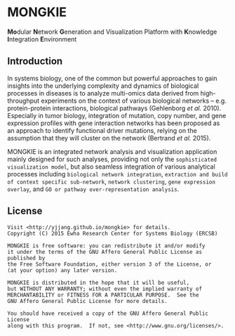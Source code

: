 MONGKIE
=======

**Mo**dular **N**etwork **G**eneration and Visualization Platform with **K**nowledge **I**ntegration **E**nvironment

Introduction
------------

In systems biology, one of the common but powerful approaches to gain insights into the underlying complexity and dynamics of biological processes in diseases is to analyze multi-omics data derived from high-throughput experiments on the context of various biological networks – e.g. protein-protein interactions, biological pathways (Gehlenborg _et al._ 2010). Especially in tumor biology, integration of mutation, copy number, and gene expression profiles with gene interaction networks has been proposed as an approach to identify functional driver mutations, relying on the assumption that they will cluster on the network (Bertrand _et al._ 2015).

MONGKIE is an integrated network analysis and visualization application mainly designed for such analyses, providing not only the `sophisticated visualization model`, but also seamless integration of various analytical processes including `biological network integration`, `extraction and build of context specific sub-network`, `network clustering`, `gene expression overlay`, and `GO or pathway over-representation analysis`. 


License
-------

    Visit <http://yjjang.github.io/mongkie> for details.
    Copyright (C) 2015 Ewha Research Center for Systems Biology (ERCSB)
    
    MONGKIE is free software: you can redistribute it and/or modify
    it under the terms of the GNU Affero General Public License as published by
    the Free Software Foundation, either version 3 of the License, or
    (at your option) any later version.
    
    MONGKIE is distributed in the hope that it will be useful,
    but WITHOUT ANY WARRANTY; without even the implied warranty of
    MERCHANTABILITY or FITNESS FOR A PARTICULAR PURPOSE.  See the
    GNU Affero General Public License for more details.
    
    You should have received a copy of the GNU Affero General Public License
    along with this program.  If not, see <http://www.gnu.org/licenses/>.

